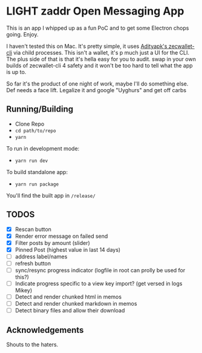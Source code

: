 # LIGHT zaddr Open Messaging App

This is an app I whipped up as a fun PoC and to get some Electron chops going. Enjoy.

I haven't tested this on Mac. It's pretty simple, it uses [Adityapk's zecwallet-cli](https://github.com/adityapk00/zecwallet-light-cli) via child processes. This isn't a wallet, it's p much just a UI for the CLI. The plus side of that is that it's hella easy for you to audit. swap in your own builds of zecwallet-cli 4 safety and it won't be too hard to tell what the app is up to.

So far it's the product of one night of work, maybe I'll do something else. Def needs a face lift. Legalize it and google "Uyghurs" and get off carbs

## Running/Building

- Clone Repo
- `cd path/to/repo`
- `yarn`

To run in development mode:
- `yarn run dev` 

To build standalone app:
- `yarn run package`

You'll find the built app in `/release/`

## TODOS
- [x] Rescan button
- [x] Render error message on failed send
- [x] Filter posts by amount (slider)
- [x] Pinned Post (highest value in last 14 days)
- [ ] address label/names
- [ ] refresh button
- [ ] sync/resync progress indicator (logfile in root can prolly be used for this?)
- [ ] Indicate progress specific to a view key import? (get versed in logs Mikey)
- [ ] Detect and render chunked html in memos
- [ ] Detect and render chunked markdown in memos
- [ ] Detect binary files and allow their download

## Acknowledgements

Shouts to the haters.
